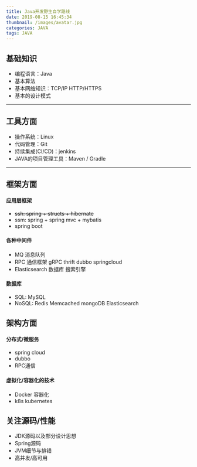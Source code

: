 ```yaml
---
title: Java开发野生自学路线
date: 2019-08-15 16:45:34
thumbnail: /images/avatar.jpg
categories: JAVA
tags: JAVA
---
```


## 基础知识

* 编程语言：Java
* 基本算法
* 基本网络知识：TCP/IP HTTP/HTTPS
* 基本的设计模式

<!--more-->
---

## 工具方面

* 操作系统：Linux
* 代码管理：Git
* 持续集成(CI/CD)：jenkins
* JAVA的项目管理工具：Maven / Gradle

---

## 框架方面

#### 应用层框架

* ~~ssh: spring + structs + hibernate~~
* ssm: spring + spring mvc + mybatis
* spring boot

#### 各种中间件

* MQ 消息队列
* RPC 通信框架 gRPC thrift dubbo springcloud
* Elasticsearch 数据库 搜索引擎

#### 数据库

* SQL: MySQL
* NoSQL: Redis Memcached mongoDB Elasticsearch

## 架构方面

#### 分布式/微服务

* spring cloud
* dubbo
* RPC通信

#### 虚拟化/容器化的技术

* Docker 容器化
* k8s kubernetes

## 关注源码/性能

* JDK源码以及部分设计思想
* Spring源码
* JVM细节与排错
* 高并发/高可用

